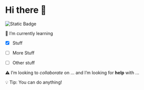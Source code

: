 # Hi there 👋
![Static Badge](https://img.shields.io/badge/Mr_Rilett-Nora_Frances_Henderson-blue)

:memo: I’m currently learning
  - [x] Stuff
  - [ ] More Stuff
  - [ ] Other stuff


:warning: I’m looking to *collaborate* on ... and I’m looking for **help** with ...

:bulb: Tip: You can do anything!


